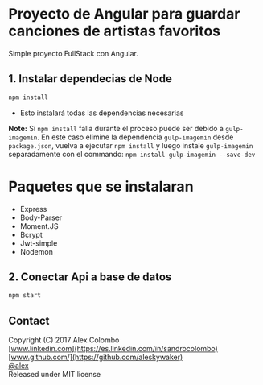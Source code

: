 # Proyecto de Angular para guardar canciones de artistas favoritos
Simple proyecto FullStack con Angular.

## 1. Instalar dependecias de Node
```bash
npm install
```
- Esto instalará todas las dependencias necesarias

**Note:** Si `npm install` falla durante el proceso puede ser debido a  `gulp-imagemin`. En este caso elimine la dependencia `gulp-imagemin` desde `package.json`, vuelva a ejecutar `npm install` y luego instale `gulp-imagemin` separadamente con el commando: `npm install gulp-imagemin --save-dev`

# Paquetes que se instalaran
* Express
* Body-Parser
* Moment.JS
* Bcrypt
* Jwt-simple
* Nodemon

## 2. Conectar Api a base de datos
```bash
npm start
```

## Contact
Copyright (C) 2017 Alex Colombo<br>
[www.linkedin.com](https://es.linkedin.com/in/sandrocolombo)<br>
[www.github.com/](https://github.com/aleskywaker)<br>
[@alex](http://www.twitter.com/)<br>
Released under MIT license
